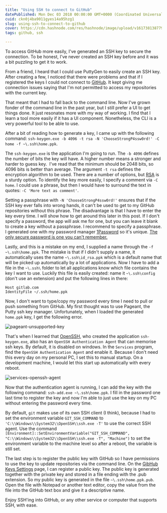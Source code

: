 ```yaml
---
title: "Using SSH to connect to GitHub"
datePublished: Mon Dec 03 2018 00:00:00 GMT+0000 (Coordinated Universal Time)
cuid: ckn0j4ba9011gyes14a95hzg1
slug: using-ssh-to-connect-to-github
cover: https://cdn.hashnode.com/res/hashnode/image/upload/v1617381387799/XbQDqZzs1.jpeg
tags: github, ssh

---
```



To access GitHub more easily, I've generated an SSH key to secure the connection. To be honest, I've never created an SSH key before and it was a bit puzzling to get it to work.

From a friend, I heard that I could use PuttyGen to easily create an SSH key. After creating a few, I noticed that there were problems and that if I registered the keys I could not connect to [GitHub](https://github.com/). It kept giving me connection issues saying that I'm not permitted to access my repositories with the current key.

That meant that I had to fall back to the command line. Now I've grown fonder of the command line in the past year, but I still prefer a UI to get things done. It just resonates more with my way of working. I find that I learn a tool more easily if it has a UI component. Nonetheless, the CLI is a very powerful tool to be able to use.

After a bit of reading how to generate a key, I came up with the following command: `ssh-keygen.exe -b 4096 -t rsa -N 'ChooseStrongP4ssw0rd!' -C home -f ~\.ssh\home.ppk`.

The `ssh-keygen.exe` is the application I'm going to run. The `-b 4096` defines the number of bits the key will have. A higher number means a stronger and harder to guess key.  I've read that the minimum should be 2048 bits, so 4096 bits is better than average. The argument `-t rsa` defines the encryption algorithm to be used. There are a number of options, but [RSA](https://en.wikipedia.org/wiki/RSA_(cryptosystem)) is a sturdy option. To identify the key more easily, I specify a comment via `-C home`. I could use a phrase, but then I would have to surround the text in quotes: `-C 'More text as comment'`.

Setting a passphrase with `-N 'ChooseStrongP4ssw0rd!'` ensures that if the SSH key ever falls into wrong hands, it can't be used to get to my GitHub repositories without this phrase. The disadvantage is that I have to enter the key every time. I will show how to get around this later in this post. If I don't specify a password, the app will ask me for one, but you can leave it blank to create a key without a passphrase. I recommend to specify a passphrase. I generated one with my password manager [1Password](https://1password.com/) so it's unique. [The only secure password is one you can't remember.](https://www.troyhunt.com/only-secure-password-is-one-you-cant/)

Lastly, and this is a mistake on my end, I supplied a name through the `-f ~\.ssh\home.ppk`. The mistake is that if I didn't supply a name, it automatically uses the name `~\.ssh\id_rsa.ppk` which is a default name that will be picked up automatically by a lot of applications. Now I have to add a file in the `~\.ssh\` folder to let all applications know which file contains the key I want to use. Luckily this file is easily created: name it `~\.ssh\config` (don't use an extension) and put the following lines in there:

```
Host gitlab.com
IdentityFile ~/.ssh/home.ppk
```

Now, I don't want to type/copy my password every time I need to pull or push something from GitHub. My first thought was to use Pageant, the Putty ssh key manager. Unfortunately, when I loaded the generated `home.ppk` key, I get the following error.

![pageant-unsupported-key](https://cdn.hashnode.com/res/hashnode/image/upload/v1617381384705/Mh11m_thw.jpeg)

That's when I learned that [OpenSSH](https://www.openssh.com/), who created the application `ssh-keygen.exe`, also has an `OpenSSH Authentication Agent` that can memorise ssh keys. By default, it is disabled on windows. In the `Services` program, find the `OpenSSH Authentication Agent` and enable it. Because I don't need this every day on my personal PC, I set this to manual startup. On a development machine, I would let this start up automatically with every reboot.

![services-openssh-agent](https://cdn.hashnode.com/res/hashnode/image/upload/v1617381386186/Lrw_EcItO.jpeg)

Now that the authentication agent is running, I can add the key with the following command: `ssh-add.exe ~\.ssh\home.ppk`. I fill in the password one last time to register the key and now I'm able to just use the key on my PC without entering the password every time.

By default, `git` makes use of its own SSH client (I think), because I had to set the environment variable `GIT_SSH_COMMAND` to `'C:\\Windows\\System32\\OpenSSH\\ssh.exe -T'` to use the correct SSH agent. Use the command `[Environment]::SetEnvironmentVariable("GIT_SSH_COMMAND", "C:\\Windows\\System32\\OpenSSH\\ssh.exe -T", "Machine")` to set the environment variable to the machine level so after a reboot, the variable is still set.

The last step is to register the public key with GitHub so I have permissions to use the key to update repositories via the command line. On the [GibHub Keys Settings](https://github.com/settings/keys) page, I can register a public key. The public key is generated together with the private key and stored in a file ending with the .pub extension. So my public key is generated in the file `~\.ssh\home.ppk.pub`. Open the file with Notepad or another text editor, copy the value from the file into the GitHub text box and give it a descriptive name.

Enjoy SSH'ing into GitHub, or any other service or computer that supports SSH, with ease.
